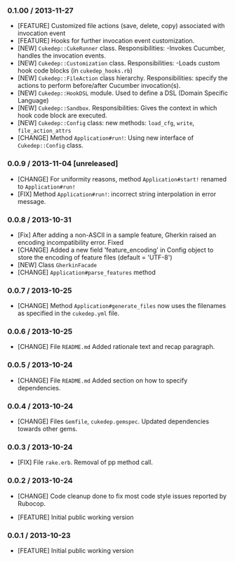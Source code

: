### 0.1.00 / 2013-11-27
* [FEATURE] Customized file actions (save, delete, copy) associated with invocation event
* [FEATURE] Hooks for further invocation event customization.
* [NEW] `Cukedep::CukeRunner` class. Responsibilities: -Invokes Cucumber, handles the invocation events.
* [NEW] `Cukedep::Customization` class. Responsibilities: -Loads custom hook code blocks (in `cukedep_hooks.rb`)
* [NEW] `Cukedep::FileAction` class hierarchy. Responsibilities: specify the actions to perform before/after Cucumber invocation(s).
* [NEW] `Cukedep::HookDSL` module. Used to define a DSL (Domain Specific Language)
* [NEW] `Cukedep::Sandbox`. Responsibilities: Gives the context in which hook code block are executed.
* [NEW] `Cukedep::Config` class: new methods: `load_cfg`, `write`, `file_action_attrs`
* [CHANGE] Method `Application#run!`: Using new interface of `Cukedep::Config` class.


### 0.0.9 / 2013-11-04 [unreleased]
* [CHANGE] For uniformity reasons, method `Application#start!` renamed to `Application#run!`
* [FIX] Method `Application#run!`: incorrect string interpolation in error message.

### 0.0.8 / 2013-10-31
* [Fix] After adding a non-ASCII in a sample feature, Gherkin raised an encoding incompatibility error. Fixed
* [CHANGE] Added a new field 'feature_encoding' in Config object to store the encoding of feature files (default = 'UTF-8')
* [NEW] Class `GherkinFacade`
* [CHANGE] `Application#parse_features` method

### 0.0.7 / 2013-10-25
* [CHANGE] Method `Application#generate_files` now uses the filenames as specified in the `cukedep.yml` file.

### 0.0.6 / 2013-10-25
* [CHANGE] File `README.md` Added rationale text and recap paragraph.

### 0.0.5 / 2013-10-24
* [CHANGE] File `README.md` Added section on how to specify dependencies.

### 0.0.4 / 2013-10-24
* [CHANGE] Files `Gemfile`, `cukedep.gemspec`. Updated dependencies towards other gems.

### 0.0.3 / 2013-10-24
* [FIX] File `rake.erb`. Removal of pp method call.

### 0.0.2 / 2013-10-24
* [CHANGE] Code cleanup done to fix most code style issues reported by Rubocop.

* [FEATURE] Initial public working version

### 0.0.1 / 2013-10-23

* [FEATURE] Initial public working version
